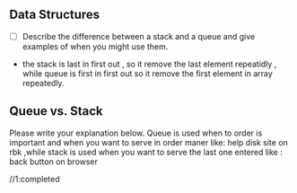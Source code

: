 ## Data Structures
* [ ] Describe the difference between a stack and a queue and give examples of when you might use them.
 - the stack is last in first out , so it remove the last element repeatidly ,
 while queue is first in first out so it remove the first element in array repeatedly.
## Queue vs. Stack
Please write your explanation below.
Queue is used when to order is important and when you want to serve in order maner like: help disk site on rbk  ,while 
stack is used when you want to serve the last one entered like : back button on browser


//1:completed